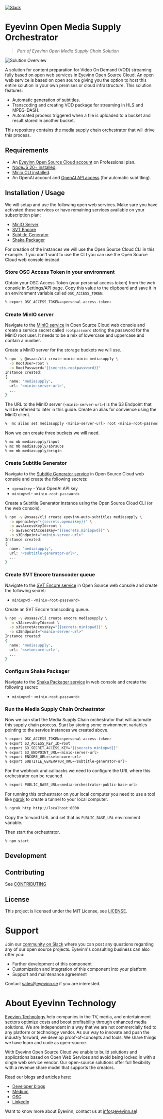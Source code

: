 [![Slack](https://slack.osaas.io/badge.svg)](https://slack.osaas.io)

# Eyevinn Open Media Supply Orchestrator

> _Part of Eyevinn Open Media Supply Chain Solution_

![Solution Overview](./open_media_supply.png)

A solution for content preparation for Video On Demand (VOD) streaming fully based on open web services in [Eyevinn Open Source Cloud](https://www.osaas.io). An open web service is based on open source giving you the option to host this entire solution in your own premises or cloud infrastructure. This solution features:

- Automatic generation of subtitles.
- Transcoding and creating VOD package for streaming in HLS and MPEG-DASH.
- Automated process triggered when a file is uploaded to a bucket and result stored in another bucket.

This repository contains the media supply chain orchestrator that will drive this process.

## Requirements

- An [Eyevinn Open Source Cloud account](https://app.osaas.io) on Professional plan.
- [NodeJS 20+ installed](https://nodejs.org/en/download).
- [Minio CLI installed](https://min.io/docs/minio/linux/reference/minio-mc.html).
- An OpenAI account and [OpenAI API access](https://platform.openai.com/docs/overview) (for automatic subtitling).

## Installation / Usage

We will setup and use the following open web services. Make sure you have activated these services or have remaining services available on your subscription plan:

- [MinIO Server](https://docs.osaas.io/osaas.wiki/Service%3A-MinIO.html)
- [SVT Encore](https://docs.osaas.io/osaas.wiki/Service%3A-SVT-Encore.html)
- [Subtitle Generator](https://docs.osaas.io/osaas.wiki/Service%3A-Subtitle-Generator.html)
- [Shaka Packager](https://docs.osaas.io/osaas.wiki/Service%3A-Shaka-Packager.html)

For creation of the instances we will use the Open Source Cloud CLI in this example. If you don't want to use the CLI you can use the Open Source Cloud web console instead.

### Store OSC Access Token in your environment

Obtain your OSC Access Token (your personal access token) from the web console in Settings/API page. Copy this value to the clipboard and save it in an environment variable called `OSC_ACCESS_TOKEN`.

```bash
% export OSC_ACCESS_TOKEN=<personal-access-token>
```

### Create MinIO server

Navigate to the [MinIO service](https://app.osaas.io/dashboard/service/minio-minio) in Open Source Cloud web console and create a service secret called `rootpassword` storing the password for the MinIO root user. It needs to be a mix of lowercase and uppercase and contain a number.

Create a MinIO server for the storage buckets we will use.

```bash
% npx -y @osaas/cli create minio-minio mediasupply \
  -o RootUser=root \
  -o RootPassword="{{secrets.rootpassword}}"
Instance created:
{
  name: 'mediasupply',
  url: '<minio-server-url>',
  ...
}
```

The URL to the MinIO server (`<minio-server-url>`) is the S3 Endpoint that will be referred to later in this guide. Create an alias for convience using the MinIO client.

```bash
%  mc alias set mediasupply <minio-server-url> root <minio-root-password>
```

Now we can create three buckets we will need.

```bash
% mc mb mediasupply/input
% mc mb mediasupply/abrsubs
% mc mb mediasupply/origin
```

### Create Subtitle Generator

Navigate to the [Subtitle Generator service](https://app.osaas.io/dashboard/service/eyevinn-auto-subtitles) in Open Source Cloud web console and create the following secrets:

- `openaikey` - Your OpenAI API key
- `miniopwd` - `<minio-root-password>`

Create a Subtitle Generator instance using the Open Source Cloud CLI (or the web console).

```bash
% npx -y @osaas/cli create eyevinn-auto-subtitles mediasupply \
  -o openaikey="{{secrets.openaikey}}" \
  -o awsAccessKeyId=root \
  -o awsSecretAccessKey="{{secrets.miniopwd}}" \
  -o s3Endpoint="<minio-server-url>"
Instance created:
{
  name: 'mediasupply',
  url: '<subtitle-generator-url>',
  ...
}  
```

### Create SVT Encore transcoder queue

Navigate to the [SVT Encore service](https://app.osaas.io/dashboard/service/encore) in Open Source web console and create the following secret:

- `miniopwd` - `<minio-root-password>`

Create an SVT Encore transcoding queue.

```bash
% npx -y @osaas/cli create encore mediasupply \
  -o s3AccessKeyId=root \
  -o s3SecretAccessKey="{{secrets.miniopwd}}" \
  -o s3Endpoint="<minio-server-url>"
Instance created:
{
  name: 'mediasupply',
  url: '<svtencore-url>',
  ...
}
```

### Configure Shaka Packager

Navigate to the [Shaka Packager service](https://app.osaas.io/dashboard/service/eyevinn-shaka-packager-s3) in web console and create the following secret:

- `miniopwd` - `<minio-root-password>`

### Run the Media Supply Chain Orchestrator

Now we can start the Media Supply Chain orchestrator that will automate this supply chain process. Start by storing some environment variables pointing to the service instances we created above.

```bash
% export OSC_ACCESS_TOKEN=<personal-access-token>
% export S3_ACCESS_KEY_ID=root
% export S3_SECRET_ACCESS_KEY="{{secrets.miniopwd}}"
% export S3_ENDPOINT_URL=<minio-server-url>
% export ENCORE_URL=<svtencore-url>
% export SUBTITLE_GENERATOR_URL=<subtitle-generator-url>
```

For the webhook and callbacks we need to configure the URL where this orchestrator can be reached.

```bash
% export PUBLIC_BASE_URL=<media-orchestrator-public-base-url>
```

For running this orchestrator on your local computer you need to use a tool like [ngrok](https://dashboard.ngrok.com/get-started/setup/macos) to create a tunnel to your local computer.

```bash
% ngrok http http://localhost:8000
```

Copy the forward URL and set that as `PUBLIC_BASE_URL` environment variable.

Then start the orchestrator.

```
% npm start
```

## Development

<!--Add clear instructions on how to start development of the project here -->

## Contributing

See [CONTRIBUTING](CONTRIBUTING.md)

## License

This project is licensed under the MIT License, see [LICENSE](LICENSE).

# Support

Join our [community on Slack](http://slack.osaas.io/) where you can post any questions regarding any of our open source projects. Eyevinn's consulting business can also offer you:

- Further development of this component
- Customization and integration of this component into your platform
- Support and maintenance agreement

Contact [sales@eyevinn.se](mailto:sales@eyevinn.se) if you are interested.

# About Eyevinn Technology

[Eyevinn Technology](https://www.eyevinntechnology.se) help companies in the TV, media, and entertainment sectors optimize costs and boost profitability through enhanced media solutions.
We are independent in a way that we are not commercially tied to any platform or technology vendor. As our way to innovate and push the industry forward, we develop proof-of-concepts and tools. We share things we have learn and code as open-source.

With Eyevinn Open Source Cloud we enable to build solutions and applications based on Open Web Services and avoid being locked in with a single web service vendor. Our open-source solutions offer full flexibility with a revenue share model that supports the creators.

Read our blogs and articles here:

- [Developer blogs](https://dev.to/video)
- [Medium](https://eyevinntechnology.medium.com)
- [OSC](https://www.osaas.io)
- [LinkedIn](https://www.linkedin.com/company/eyevinn/)

Want to know more about Eyevinn, contact us at info@eyevinn.se!
